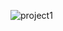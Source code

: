 ![project1](https://user-images.githubusercontent.com/53575393/217610902-5b64c5c2-997d-4776-80b9-0dce1cbdbe40.png)
